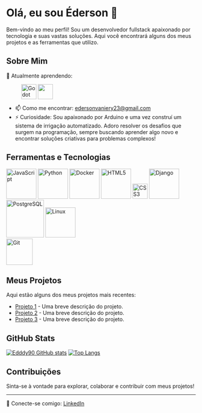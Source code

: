 # Olá, eu sou Éderson 👋

Bem-vindo ao meu perfil! Sou um desenvolvedor fullstack  apaixonado por tecnologia e suas vastas soluções. Aqui você encontrará alguns dos meus projetos e as ferramentas que utilizo.

## Sobre Mim

<p>
  🌱 Atualmente aprendendo:
  <div style="display: inline-block; margin-left: 40px;">
    <img src="https://cdn.jsdelivr.net/gh/devicons/devicon@latest/icons/godot/godot-original.svg" width="40" align="center" alt="Godot Engine" />
    <img src="https://cdn.jsdelivr.net/gh/devicons/devicon@latest/icons/arduino/arduino-original-wordmark.svg" width="40" align="center"/>
  </div>
</p>

- 📫 Como me encontrar: edersonvaniery23@gmail.com
- ⚡ Curiosidade: Sou apaixonado por Arduino e uma vez construí um sistema de irrigação automatizado. Adoro resolver os desafios que surgem na programação, sempre buscando aprender algo novo e encontrar soluções criativas para problemas complexos!

## Ferramentas e Tecnologias

<div>
  <img src="https://img.shields.io/badge/JavaScript-F7DF1E?style=flat&logo=javascript&logoColor=black" alt="JavaScript" width="80" />
  <img src="https://img.shields.io/badge/Python-3776AB?style=flat&logo=python&logoColor=white" alt="Python" width="80" />
  <img src="https://img.shields.io/badge/Docker-2496ED?style=flat&logo=docker&logoColor=white" alt="Docker" width="80" />
  <img src="https://img.shields.io/badge/HTML5-E34F26?style=flat&logo=html5&logoColor=white" alt="HTML5" width="80" />
  <img src="https://cdn.jsdelivr.net/gh/devicons/devicon@latest/icons/css3/css3-original-wordmark.svg" alt="CSS3" width="40" />
  <img src="https://img.shields.io/badge/Django-092E20?style=flat&logo=django&logoColor=white" alt="Django" width="80" />
  <img src="https://img.shields.io/badge/PostgreSQL-4169E1?style=flat&logo=postgresql&logoColor=white" alt="PostgreSQL" width="100" />
  <img src="https://img.shields.io/badge/Linux-FCC624?style=flat&logo=linux&logoColor=black" alt="Linux" width="80" />
</div>

<div>
<img src="https://cdn.jsdelivr.net/gh/devicons/devicon@latest/icons/git/git-plain-wordmark.svg" alt="Git" width="70"/>

</div> 



## Meus Projetos

Aqui estão alguns dos meus projetos mais recentes:

- [Projeto 1](link_do_projeto_1) - Uma breve descrição do projeto.
- [Projeto 2](link_do_projeto_2) - Uma breve descrição do projeto.
- [Projeto 3](link_do_projeto_3) - Uma breve descrição do projeto.

## GitHub Stats

[![Edddy90 GitHub stats](https://github-readme-stats.vercel.app/api?username=Eddyy90&show_icons=true&theme=tokyonight&locale=pt-br)](https://github.com/Eddyy90)
[![Top Langs](https://github-readme-stats.vercel.app/api/top-langs/?username=Eddyy90&layout=pie&theme=tokyonight&locale=pt-br)](https://github.com/Eddyy90)


## Contribuições

Sinta-se à vontade para explorar, colaborar e contribuir com meus projetos!

---

🔗 Conecte-se comigo: [LinkedIn](link_do_linkedin)

